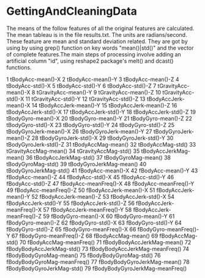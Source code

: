 # GettingAndCleaningData
The means of the follow features of all the original features are calculated.   The mean tableau is in the file results.txt.  The units are radians/second.  These feature are mean and standard deviation related. They are got by using by using grep() function on key words "mean()|std()" and the vector of complete features.The main steps of processing involve adding an artificial column "id", using reshape2 package's melt() and dcast() functions. 

1 tBodyAcc-mean()-X
2 tBodyAcc-mean()-Y
3 tBodyAcc-mean()-Z
4 tBodyAcc-std()-X
5 tBodyAcc-std()-Y
6 tBodyAcc-std()-Z
7 tGravityAcc-mean()-X
8 tGravityAcc-mean()-Y
9 tGravityAcc-mean()-Z
10 tGravityAcc-std()-X
11 tGravityAcc-std()-Y
12 tGravityAcc-std()-Z
13 tBodyAccJerk-mean()-X
14 tBodyAccJerk-mean()-Y
15 tBodyAccJerk-mean()-Z
16 tBodyAccJerk-std()-X
17 tBodyAccJerk-std()-Y
18 tBodyAccJerk-std()-Z
19 tBodyGyro-mean()-X
20 tBodyGyro-mean()-Y
21 tBodyGyro-mean()-Z
22 tBodyGyro-std()-X
23 tBodyGyro-std()-Y
24 tBodyGyro-std()-Z
25 tBodyGyroJerk-mean()-X
26 tBodyGyroJerk-mean()-Y
27 tBodyGyroJerk-mean()-Z
28 tBodyGyroJerk-std()-X
29 tBodyGyroJerk-std()-Y
30 tBodyGyroJerk-std()-Z
31 tBodyAccMag-mean()
32 tBodyAccMag-std()
33 tGravityAccMag-mean()
34 tGravityAccMag-std()
35 tBodyAccJerkMag-mean()
36 tBodyAccJerkMag-std()
37 tBodyGyroMag-mean()
38 tBodyGyroMag-std()
39 tBodyGyroJerkMag-mean()
40 tBodyGyroJerkMag-std()
41 fBodyAcc-mean()-X
42 fBodyAcc-mean()-Y
43 fBodyAcc-mean()-Z
44 fBodyAcc-std()-X
45 fBodyAcc-std()-Y
46 fBodyAcc-std()-Z
47 fBodyAcc-meanFreq()-X
48 fBodyAcc-meanFreq()-Y
49 fBodyAcc-meanFreq()-Z
50 fBodyAccJerk-mean()-X
51 fBodyAccJerk-mean()-Y
52 fBodyAccJerk-mean()-Z
53 fBodyAccJerk-std()-X
54 fBodyAccJerk-std()-Y
55 fBodyAccJerk-std()-Z
56 fBodyAccJerk-meanFreq()-X
57 fBodyAccJerk-meanFreq()-Y
58 fBodyAccJerk-meanFreq()-Z
59 fBodyGyro-mean()-X
60 fBodyGyro-mean()-Y
61 fBodyGyro-mean()-Z
62 fBodyGyro-std()-X
63 fBodyGyro-std()-Y
64 fBodyGyro-std()-Z
65 fBodyGyro-meanFreq()-X
66 fBodyGyro-meanFreq()-Y
67 fBodyGyro-meanFreq()-Z
68 fBodyAccMag-mean()
69 fBodyAccMag-std()
70 fBodyAccMag-meanFreq()
71 fBodyBodyAccJerkMag-mean()
72 fBodyBodyAccJerkMag-std()
73 fBodyBodyAccJerkMag-meanFreq()
74 fBodyBodyGyroMag-mean()
75 fBodyBodyGyroMag-std()
76 fBodyBodyGyroMag-meanFreq()
77 fBodyBodyGyroJerkMag-mean()
78 fBodyBodyGyroJerkMag-std()
79 fBodyBodyGyroJerkMag-meanFreq()

